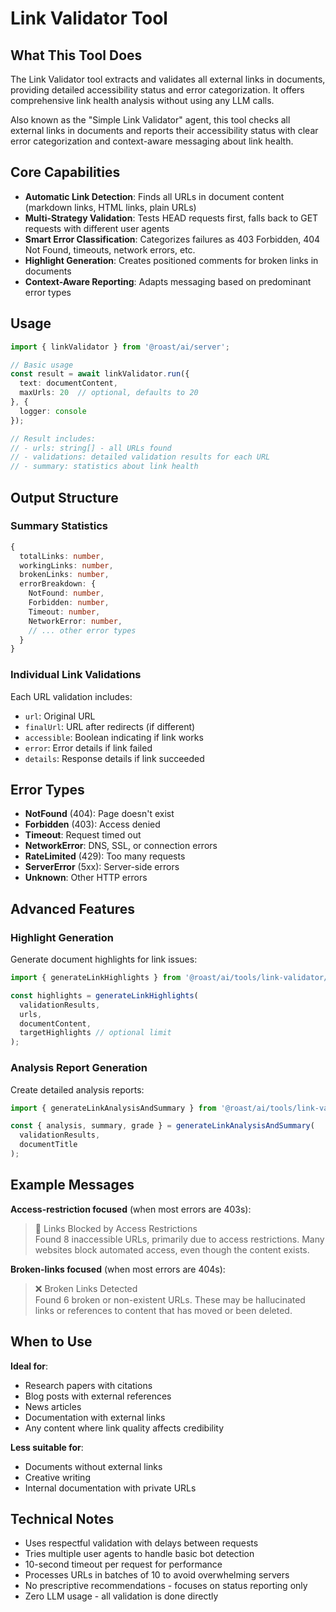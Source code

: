 # Link Validator Tool

## What This Tool Does

The Link Validator tool extracts and validates all external links in documents, providing detailed accessibility status and error categorization. It offers comprehensive link health analysis without using any LLM calls.

Also known as the "Simple Link Validator" agent, this tool checks all external links in documents and reports their accessibility status with clear error categorization and context-aware messaging about link health.

## Core Capabilities

- **Automatic Link Detection**: Finds all URLs in document content (markdown links, HTML links, plain URLs)
- **Multi-Strategy Validation**: Tests HEAD requests first, falls back to GET requests with different user agents
- **Smart Error Classification**: Categorizes failures as 403 Forbidden, 404 Not Found, timeouts, network errors, etc.
- **Highlight Generation**: Creates positioned comments for broken links in documents
- **Context-Aware Reporting**: Adapts messaging based on predominant error types

## Usage

```typescript
import { linkValidator } from '@roast/ai/server';

// Basic usage
const result = await linkValidator.run({
  text: documentContent,
  maxUrls: 20  // optional, defaults to 20
}, {
  logger: console
});

// Result includes:
// - urls: string[] - all URLs found
// - validations: detailed validation results for each URL
// - summary: statistics about link health
```

## Output Structure

### Summary Statistics
```typescript
{
  totalLinks: number,
  workingLinks: number,
  brokenLinks: number,
  errorBreakdown: {
    NotFound: number,
    Forbidden: number,
    Timeout: number,
    NetworkError: number,
    // ... other error types
  }
}
```

### Individual Link Validations
Each URL validation includes:
- `url`: Original URL
- `finalUrl`: URL after redirects (if different)
- `accessible`: Boolean indicating if link works
- `error`: Error details if link failed
- `details`: Response details if link succeeded

## Error Types

- **NotFound** (404): Page doesn't exist
- **Forbidden** (403): Access denied
- **Timeout**: Request timed out
- **NetworkError**: DNS, SSL, or connection errors
- **RateLimited** (429): Too many requests
- **ServerError** (5xx): Server-side errors
- **Unknown**: Other HTTP errors

## Advanced Features

### Highlight Generation
Generate document highlights for link issues:

```typescript
import { generateLinkHighlights } from '@roast/ai/tools/link-validator/linkHighlightGenerator';

const highlights = generateLinkHighlights(
  validationResults,
  urls,
  documentContent,
  targetHighlights // optional limit
);
```

### Analysis Report Generation
Create detailed analysis reports:

```typescript
import { generateLinkAnalysisAndSummary } from '@roast/ai/tools/link-validator/linkAnalysisReporter';

const { analysis, summary, grade } = generateLinkAnalysisAndSummary(
  validationResults,
  documentTitle
);
```

## Example Messages

**Access-restriction focused** (when most errors are 403s):
> 🚫 Links Blocked by Access Restrictions  
> Found 8 inaccessible URLs, primarily due to access restrictions. Many websites block automated access, even though the content exists.

**Broken-links focused** (when most errors are 404s):
> ❌ Broken Links Detected  
> Found 6 broken or non-existent URLs. These may be hallucinated links or references to content that has moved or been deleted.

## When to Use

**Ideal for**: 
- Research papers with citations
- Blog posts with external references
- News articles
- Documentation with external links
- Any content where link quality affects credibility

**Less suitable for**: 
- Documents without external links
- Creative writing
- Internal documentation with private URLs

## Technical Notes

- Uses respectful validation with delays between requests
- Tries multiple user agents to handle basic bot detection  
- 10-second timeout per request for performance
- Processes URLs in batches of 10 to avoid overwhelming servers
- No prescriptive recommendations - focuses on status reporting only
- Zero LLM usage - all validation is done directly